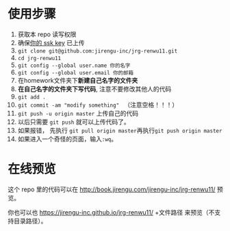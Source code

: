 # 使用步骤

1. 获取本 repo 读写权限
2. 确保[你的 ssk key](https://github.com/settings/keys) 已上传
2. `git clone git@github.com:jirengu-inc/jrg-renwu11.git`
3. `cd jrg-renwu11`
4. `git config --global user.name 你的名字`
5. `git config --global user.email 你的邮箱`
6. 在homework文件夹下**新建自己名字的文件夹**
7. **在自己名字的文件夹下写代码**, 注意不要修改其他人的代码
8. `git add .`
9. `git commit -am "modify something"`   （注意空格！！！）
10. `git push -u origin master` 上传自己的代码
11. 以后只需要 `git push` 就可以上传代码了。
  1. 如果报错， 先执行 `git pull origin master`再执行`git push origin master`
  2. 如果进入一个奇怪的页面，输入`:wq`。


# 在线预览

这个 repo 里的代码可以在 http://book.jirengu.com/jirengu-inc/jrg-renwu11/ 预览。

你也可以也 https://jirengu-inc.github.io/jrg-renwu11/ +文件路径 来预览（不支持目录路径）。



